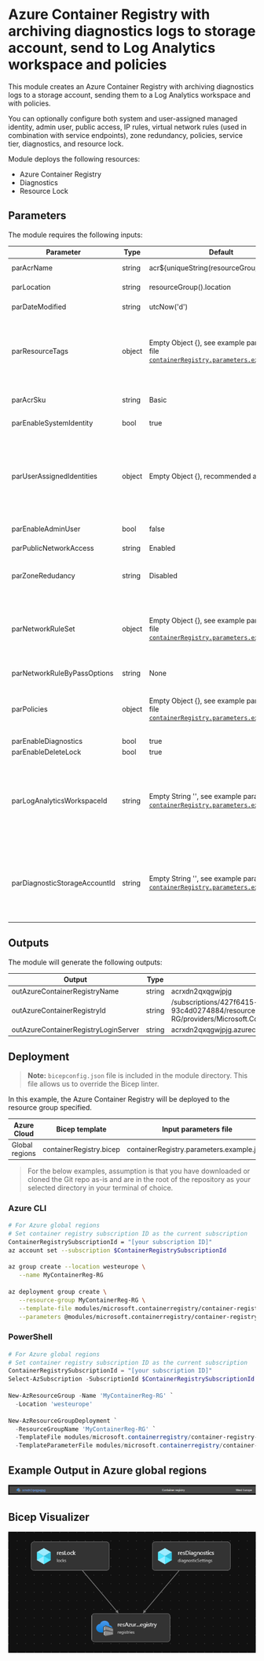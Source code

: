 # Azure Container Registry with archiving diagnostics logs to storage account, send to Log Analytics workspace and policies

This module creates an Azure Container Registry with archiving diagnostics logs to a storage account, sending them to a Log Analytics workspace and with policies. 

You can optionally configure both system and user-assigned managed identity, admin user, public access, IP rules, virtual network rules (used in combination with service endpoints), zone redundancy, policies, service tier, diagnostics, and resource lock.

Module deploys the following resources:

- Azure Container Registry
- Diagnostics
- Resource Lock

## Parameters

The module requires the following inputs:

 | Parameter                     | Type   | Default                                                                                                                             | Description                                                                                                                                                                                                                                                                                                                                                                                                                               | Requirement                   | Example                      |
 | ----------------------------- | ------ | ---------------------------------------------------------------------------------------------------- | ----------------------------------------------------------------------------------------------------------------------------------------------------------------------------------------------------------------------------------------------------------------------------------------------------------------------------------------------------------------------------------------------------------------------------------------- | ----------------------------- | ---------------------------- |
 | parAcrName                    | string | acr${uniqueString(resourceGroup().id)}                                                                                                | Name of Azure Container Registry to deploy | 5-50 char | acrxdn2qxqgwjpjg
 | parLocation                   | string | resourceGroup().location                                                                                                              | Location where Azure Container Registry will be deployed | Valid Azure Region | westeurope
 | parDateModified               | string | utcNow('d')                                                                                                                           | Tag to be applied to resource when deployed | None | See Default
 | parResourceTags               | object | Empty Object {}, see example parameters file [`containerRegistry.parameters.example.json`](containerRegistry.parameters.example.json) | Tags to be applied to resource when deployed. If parResourceTags is not desired as an empty object, it should be used as the input parameter in the parameter file, i.e "parResourceTags": {"value": {} }''' | None | See Default
 | parAcrSku                     | string | Basic                                                                                                                                 | Azure Container Registry service tier | Basic or Standard or Premium | Premium
 | parEnableSystemIdentity       | bool   | true                                                                                                                                  | Enable system-assigned managed identity | None | true
 | parUserAssignedIdentities     | object | Empty Object {}, recommended as empty                                                                                                 | The list of user-assigned managed identity resource ids to associate with the Azure Container Registry. If parUserAssignedIdentities is not desired as an empty object, it should be used as the input parameter in the parameter file, i.e "parUserAssignedIdentities ": {"value": {} }''' | None | See Default
 | parEnableAdminUser            | bool   | false                                                                                                                                 | Enable admin user on Azure Container Registry | None | false
 | parPublicNetworkAccess        | string | Enabled                                                                                                                               | Enable public network access | Disabled or Enabled | Enabled
 | parZoneRedudancy              | string | Disabled                                                                                                                              | Zone redundancy, Azure Container Registry is minimum replicated across three seperate zones | Disabled or Enabled | Disabled
 | parNetworkRuleSet             | object | Empty Object {}, see example parameters file [`containerRegistry.parameters.example.json`](containerRegistry.parameters.example.json) | The network rule set for a container registry. If parNetworkRuleSet is not desired as an empty object, it should be used as the input parameter in the parameter file, i.e "parNetworkRuleSet": {"value": {} }''' | None | See Default
 | parNetworkRuleByPassOptions   | string | None                                                                                                                                  | Allow trusted Azure services to access restricted registry | AzureServices or None | None
 | parPolicies                   | object | Empty Object {}, see example parameters file [`containerRegistry.parameters.example.json`](containerRegistry.parameters.example.json) | Azure Container Registry policies. If parPolicies is not desired as an empty object, it should be used as the input parameter in the parameter file, i.e "parPolicies": {"value": {} }''' | None | See Default
 | parEnableDiagnostics          | bool   | true                                                                                                                                  | Diagnostic logs | None | true
 | parEnableDeleteLock           | bool   | true                                                                                                                                  | Delete lock | None | true
 | parLogAnalyticsWorkspaceId    | string | Empty String '', see example parameters file [`containerRegistry.parameters.example.json`](containerRegistry.parameters.example.json) | Log analytics workspace resource id. Only required if parEnableDiagnostics is set to true. If parLogAnalyticsWorkspaceId is not desired as an empty string, it should be used as the input parameter in the parameter file, i.e "parLogAnalyticsWorkspaceId": {"value": {} }''' | None | See Default
 | parDiagnosticStorageAccountId | string | Empty String '', see example parameters file [`containerRegistry.parameters.example.json`](containerRegistry.parameters.example.json) | Storage account resource id. Only required if parEnableDiagnostics is set to true. If parDiagnosticStorageAccountId is not desired as an empty string, it should be used as the input parameter in the parameter file, i.e "parDiagnosticStorageAccountId": {"value": {} }''' | None | See Default

## Outputs

The module will generate the following outputs:

| Output                               | Type   | Example                                                                                                                                                |
| -------------------------            | ------ | ------------------------------------------------------------------------------------------------------------------------------------------------------ |
| outAzureContainerRegistryName        | string | acrxdn2qxqgwjpjg                                                                                                                                       |
| outAzureContainerRegistryId          | string | /subscriptions/427f6415-fa22-44d4-b682-93c4d0274884/resourceGroups/MyContainerReg-RG/providers/Microsoft.ContainerRegistry/registries/acrxdn2qxqgwjpjg |
| outAzureContainerRegistryLoginServer | string | acrxdn2qxqgwjpjg.azurecr.io                                                                                                                            |

## Deployment
> **Note:** `bicepconfig.json` file is included in the module directory. This file allows us to override the Bicep linter.

In this example, the Azure Container Registry will be deployed to the resource group specified.

 | Azure Cloud    | Bicep template          | Input parameters file                     |
 | -------------- | ----------------------- | ----------------------------------------- |
 | Global regions | containerRegistry.bicep | containerRegistry.parameters.example.json |

> For the below examples, assumption is that you have downloaded or cloned the Git repo as-is and are in the root of the repository as your selected directory in your terminal of choice.

### Azure CLI

```bash
# For Azure global regions
# Set container registry subscription ID as the current subscription 
ContainerRegistrySubscriptionId = "[your subscription ID]"
az account set --subscription $ContainerRegistrySubscriptionId

az group create --location westeurope \
   --name MyContainerReg-RG

az deployment group create \
   --resource-group MyContainerReg-RG \
   --template-file modules/microsoft.containerregistry/container-registry-with-archive-storage-account-diagnostics-log-analytics-and-policy/containerRegistry.bicep \
   --parameters @modules/microsoft.containerregistry/container-registry-with-archive-storage-account-diagnostics-log-analytics-and-policy/containerRegistry.parameters.example.json  
```

### PowerShell

```powershell
# For Azure global regions
# Set container registry subscription ID as the current subscription 
ContainerRegistrySubscriptionId = "[your subscription ID]"
Select-AzSubscription -SubscriptionId $ContainerRegistrySubscriptionId

New-AzResourceGroup -Name 'MyContainerReg-RG' `
  -Location 'westeurope'
  
New-AzResourceGroupDeployment `
  -ResourceGroupName 'MyContainerReg-RG' `
  -TemplateFile modules/microsoft.containerregistry/container-registry-with-archive-storage-account-diagnostics-log-analytics-and-policy/containerRegistry.bicep `
  -TemplateParameterFile modules/microsoft.containerregistry/container-registry-with-archive-storage-account-diagnostics-log-analytics-and-policy/containerRegistry.parameters.example.json `
```

## Example Output in Azure global regions

![Example Deployment Output](media/AzureContainerRegistryExampleDeploymentOutput.png "Example Deployment Output in Azure global regions")

## Bicep Visualizer

![Bicep Visualizer](media/AzureContainerRegistryBicepVisualizer.png "Bicep Visualizer")